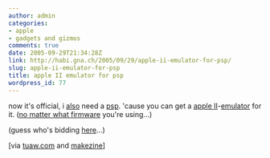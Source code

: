 ```yaml
---
author: admin
categories:
- apple
- gadgets and gizmos
comments: true
date: 2005-09-29T21:34:28Z
link: http://habi.gna.ch/2005/09/29/apple-ii-emulator-for-psp/
slug: apple-ii-emulator-for-psp
title: apple II emulator for psp
wordpress_id: 77
---
```


now it's official, i [also](http://moblog.co.uk/view.php?id=97308) need a [psp](http://www.amazon.de/exec/obidos/redirect?tag=habignach-20%26link_code=xm2%26camp=2025%26creative=165953%26path=http://www.amazon.de/gp/redirect.html%253fASIN=B0007VCZFK%2526tag=habignach-20%2526lcode=xm2%2526cID=2025%2526ccmID=165953%2526location=/o/ASIN/B0007VCZFK%25253FSubscriptionId=02ZH6J1W0649DTNS6002). 'cause you can get a [apple II](http://images.google.com/images?q=apple+II&ie=UTF-8&oe=UTF-8)-[emulator](http://www.dcemu.co.uk/vbulletin/showthread.php?s=&threadid=11436) for it. ([no matter what firmware](http://pspupdates.qj.net/2005/09/working-psp-firmware-20-to-150.html) you're using...)
  
(guess who's bidding [here](http://ricardo.ch/cgi-bin/auk?cmd=viewcat;OrderBy=CloseTime;SortOrder=1;catid=135008739;list=1;list_flag=1039;lng=de;lotid=389970347;perlist=30;)...)



[via [tuaw.com](http://www.tuaw.com/2005/09/29/apple-2-emulator-for-the-psp/) and [makezine](http://www.makezine.com/blog/archive/2005/09/working_psp_firmware_20_to_150.html?CMP=OTC-0D6B48984890)]

